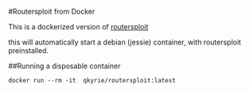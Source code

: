 #Routersploit from Docker

This is a dockerized version of [routersploit](https://github.com/reverse-shell/routersploit)

this will automatically start a debian (jessie) container, with routersploit preinstalled. 


##Running a disposable container
```
docker run --rm -it  qkyrie/routersploit:latest
```
